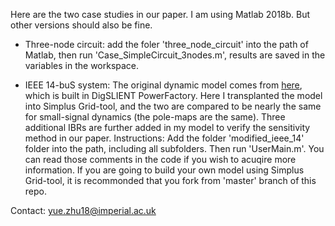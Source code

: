 Here are the two case studies in our paper. I am using Matlab 2018b. But other versions should also be fine.

* Three-node circuit:
 add the foler 'three_node_circuit' into the path of Matlab, then run 'Case_SimpleCircuit_3nodes.m', results are saved in the variables in the workspace.

* IEEE 14-buS system:
The original dynamic model comes from [here](https://www2.kios.ucy.ac.cy/testsystems/index.php/ieee-14-bus-modified-test-system/), which is built in DigSLIENT PowerFactory. Here I transplanted the model into Simplus Grid-tool, and the two are compared to be nearly the same for small-signal dynamics (the pole-maps are the same). Three additional IBRs are further added in my model to verify the sensitivity method in our paper.
Instructions:
Add the folder 'modified_ieee_14' folder into the path, including all subfolders. Then run 'UserMain.m'. You can read those comments in the code if you wish to acuqire more information. If you are going to build your own model using Simplus Grid-tool, it is recommonded that you fork from 'master' branch of this repo.

Contact: yue.zhu18@imperial.ac.uk